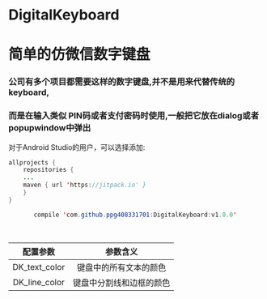 # DigitalKeyboard
简单的仿微信数字键盘
===


### 公司有多个项目都需要这样的数字键盘,并不是用来代替传统的keyboard,
### 而是在输入类似 PIN码或者支付密码时使用,一般把它放在dialog或者popupwindow中弹出

对于Android Studio的用户，可以选择添加:

```java
allprojects {
	repositories {
	...
	maven { url 'https://jitpack.io' }
	}
}
```

```java
	   compile 'com.github.ppg408331701:DigitalKeyboard:v1.0.0'
```


<table>
  <tdead>
    <tr>
      <th align="center">配置参数</th>
      <th align="center">参数含义</th>
    </tr>
  </tdead>
  <tbody>
    <tr>
      <td align="center">DK_text_color</td>
      <td align="center">键盘中的所有文本的颜色</td>
    </tr>
    <tr>
      <td align="center">DK_line_color</td>
      <td align="center">键盘中分割线和边框的颜色</td>
    </tr>
  </tbody>
</table>
